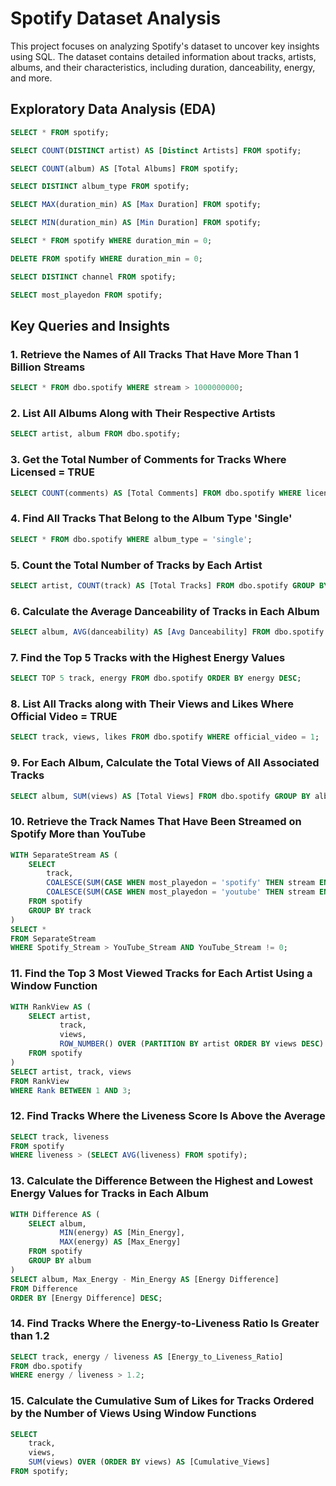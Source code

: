 # Spotify Dataset Analysis

This project focuses on analyzing Spotify's dataset to uncover key insights using SQL. The dataset contains detailed information about tracks, artists, albums, and their characteristics, including duration, danceability, energy, and more.

## Exploratory Data Analysis (EDA)

```sql
SELECT * FROM spotify;

SELECT COUNT(DISTINCT artist) AS [Distinct Artists] FROM spotify;

SELECT COUNT(album) AS [Total Albums] FROM spotify;

SELECT DISTINCT album_type FROM spotify;

SELECT MAX(duration_min) AS [Max Duration] FROM spotify;

SELECT MIN(duration_min) AS [Min Duration] FROM spotify;

SELECT * FROM spotify WHERE duration_min = 0;

DELETE FROM spotify WHERE duration_min = 0;

SELECT DISTINCT channel FROM spotify;

SELECT most_playedon FROM spotify;
```

## Key Queries and Insights

### 1. Retrieve the Names of All Tracks That Have More Than 1 Billion Streams

```sql
SELECT * FROM dbo.spotify WHERE stream > 1000000000;
```

### 2. List All Albums Along with Their Respective Artists

```sql
SELECT artist, album FROM dbo.spotify;
```

### 3. Get the Total Number of Comments for Tracks Where Licensed = TRUE

```sql
SELECT COUNT(comments) AS [Total Comments] FROM dbo.spotify WHERE licensed = 1;
```

### 4. Find All Tracks That Belong to the Album Type 'Single'

```sql
SELECT * FROM dbo.spotify WHERE album_type = 'single';
```

### 5. Count the Total Number of Tracks by Each Artist

```sql
SELECT artist, COUNT(track) AS [Total Tracks] FROM dbo.spotify GROUP BY artist;
```

### 6. Calculate the Average Danceability of Tracks in Each Album

```sql
SELECT album, AVG(danceability) AS [Avg Danceability] FROM dbo.spotify GROUP BY album;
```

### 7. Find the Top 5 Tracks with the Highest Energy Values

```sql
SELECT TOP 5 track, energy FROM dbo.spotify ORDER BY energy DESC;
```

### 8. List All Tracks along with Their Views and Likes Where Official Video = TRUE

```sql
SELECT track, views, likes FROM dbo.spotify WHERE official_video = 1;
```

### 9. For Each Album, Calculate the Total Views of All Associated Tracks

```sql
SELECT album, SUM(views) AS [Total Views] FROM dbo.spotify GROUP BY album ORDER BY album;
```

### 10. Retrieve the Track Names That Have Been Streamed on Spotify More than YouTube

```sql
WITH SeparateStream AS (
    SELECT 
        track,
        COALESCE(SUM(CASE WHEN most_playedon = 'spotify' THEN stream END), 0) AS [Spotify_Stream],
        COALESCE(SUM(CASE WHEN most_playedon = 'youtube' THEN stream END), 0) AS [YouTube_Stream]
    FROM spotify
    GROUP BY track
)
SELECT * 
FROM SeparateStream 
WHERE Spotify_Stream > YouTube_Stream AND YouTube_Stream != 0;
```

### 11. Find the Top 3 Most Viewed Tracks for Each Artist Using a Window Function

```sql
WITH RankView AS (
    SELECT artist, 
           track,
           views,
           ROW_NUMBER() OVER (PARTITION BY artist ORDER BY views DESC) AS [Rank]
    FROM spotify
)
SELECT artist, track, views 
FROM RankView
WHERE Rank BETWEEN 1 AND 3;
```

### 12. Find Tracks Where the Liveness Score Is Above the Average

```sql
SELECT track, liveness 
FROM spotify
WHERE liveness > (SELECT AVG(liveness) FROM spotify);
```

### 13. Calculate the Difference Between the Highest and Lowest Energy Values for Tracks in Each Album

```sql
WITH Difference AS (
    SELECT album,
           MIN(energy) AS [Min_Energy],
           MAX(energy) AS [Max_Energy]
    FROM spotify
    GROUP BY album
)
SELECT album, Max_Energy - Min_Energy AS [Energy Difference] 
FROM Difference
ORDER BY [Energy Difference] DESC;
```

### 14. Find Tracks Where the Energy-to-Liveness Ratio Is Greater than 1.2

```sql
SELECT track, energy / liveness AS [Energy_to_Liveness_Ratio]
FROM dbo.spotify
WHERE energy / liveness > 1.2;
```

### 15. Calculate the Cumulative Sum of Likes for Tracks Ordered by the Number of Views Using Window Functions

```sql
SELECT 
    track,
    views,
    SUM(views) OVER (ORDER BY views) AS [Cumulative_Views]
FROM spotify;
